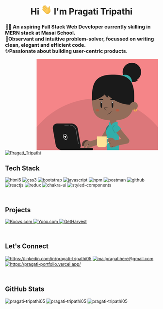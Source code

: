 <!----------------------------------- Heading Section ------------------------------------>
<h1 align="center">
    Hi
    <img src="https://raw.githubusercontent.com/ABSphreak/ABSphreak/master/gifs/Hi.gif" width="35">
    I'm Pragati Tripathi
  
</h1>




<!----------------------------------- About Section ------------------------------------>
<h3>
    👩‍💻 An aspiring Full Stack Web Developer currently skilling in MERN stack at Masai School. <br/>
    🧐Observant and intuitive problem-solver, focussed on writing clean, elegant and efficient code.<br/>
    ✨Passionate about building user-centric products.
</h3>


<img align="right" alt="Coding" width="400" src="https://github.com/pragati-tripathi05/pragati-tripathi05/blob/main/ezgif.com-gif-maker%20(1).gif" width="65%">

<br/>

<!----------------------------------- Profile View Section ------------------------------------>
<p align="left">
    <a href="https://github.com/pragati-tripathi05">
        <img src="https://komarev.com/ghpvc/?username=pragati-tripathi05" alt="Pragati_Tripathi" /> 
    </a>
</p>


<!----------------------------------- Tech Stack Section ------------------------------------>

<h2>Tech Stack</h2>

<p>
    <img src="https://img.shields.io/badge/HTML5-E34F26?style=for-the-badge&logo=html5&logoColor=white" alt="html5" />
    <img src="https://img.shields.io/badge/CSS3-1572B6?style=for-the-badge&logo=css3&logoColor=white" alt="css3" />
    <img src="https://img.shields.io/badge/Bootstrap-561a94?style=for-the-badge&logo=bootstrap&logoColor=white" alt="bootstrap" />
    <img src="https://img.shields.io/badge/JavaScript-343132?style=for-the-badge&logo=javascript&logoColor=F7DF1E" alt="javascript" />
    <img src="https://img.shields.io/badge/npm-cc0001?style=for-the-badge&logo=npm&logoColor=white" alt="npm" />
    <img src="https://img.shields.io/badge/Postman-FF6C37?style=for-the-badge&logo=Postman&logoColor=white" alt="postman" />
    <img src="https://img.shields.io/badge/GitHub-0a2433?style=for-the-badge&logo=github&logoColor=white" alt="github" />
    <img src="https://img.shields.io/badge/React-282c34?style=for-the-badge&logo=react&logoColor=61DAFB" alt="reactjs" />
    <img src="https://img.shields.io/badge/Redux-7e4cc8?style=for-the-badge&logo=redux&logoColor=white" alt="redux" />
    <img src="https://img.shields.io/badge/Chakra%20UI-27bdb1?style=for-the-badge&logo=chakraui&logoColor=white" alt="chakra-ui" />
    <img src="https://img.shields.io/badge/styled--components-e08582?style=for-the-badge&logo=styled-components&logoColor=white" alt="styled-components" />
</p>

<!-- Or just icons -->
<!-- <p align="left"> 
    <a href="https://getbootstrap.com" target="_blank" rel="noreferrer"> 
        <img src="https://raw.githubusercontent.com/devicons/devicon/master/icons/bootstrap/bootstrap-plain-wordmark.svg" alt="bootstrap" width="60" height="55"/> 
    </a>
    <a href="https://www.w3schools.com/css/" target="_blank" rel="noreferrer"> 
        <img src="https://raw.githubusercontent.com/devicons/devicon/master/icons/css3/css3-original-wordmark.svg" alt="css3" width="60" height="55"/>
    </a>
    <a href="https://www.w3.org/html/" target="_blank" rel="noreferrer">
        <img src="https://raw.githubusercontent.com/devicons/devicon/master/icons/html5/html5-original-wordmark.svg" alt="html5" width="60" height="55"/> 
    </a> 
    <a href="https://developer.mozilla.org/en-US/docs/Web/JavaScript" target="_blank" rel="noreferrer">
        <img src="https://raw.githubusercontent.com/devicons/devicon/master/icons/javascript/javascript-original.svg" alt="javascript" width="60" height="55"/> 
    </a> 
    <a href="https://reactjs.org/" target="_blank" rel="noreferrer">
        <img src="https://raw.githubusercontent.com/devicons/devicon/master/icons/react/react-original-wordmark.svg" alt="react" width="60" height="55"/> 
    </a>
    <a href="https://redux.js.org" target="_blank" rel="noreferrer"> 
        <img src="https://raw.githubusercontent.com/devicons/devicon/master/icons/redux/redux-original.svg" alt="redux" width="60" height="55"/> 
    </a>
</p> -->
<br/>



<!----------------------------------- Project Section ------------------------------------>

<h2>Projects</h2>
<p align="left">
    <a href="https://github.com/pragati-tripathi05/Unit-2-Group-Project/tree/master/Koovs.com" target="blank">
        <img src="https://img.shields.io/static/v1?style=for-the-badge&message=Koovs.com Clone&color=3626ce&label=" alt="Koovs.com" />
    </a>
    <a href="https://github.com/pragati-tripathi05/Unit-3-Group-Project-yoox.com-/tree/master/%23Unit%203-%20Group%20Project%20(yoox.com)" target="blank">
        <img src="https://img.shields.io/static/v1?style=for-the-badge&message=Yoox.com&color=1BB91F&label=" alt="Yoox.com" />
    </a>
    <a href="https://github.com/pragati-tripathi05/cynical-frogs-1119/tree/main/getharvestproject" target="blank">
        <img src="https://img.shields.io/static/v1?style=for-the-badge&message=GetHarvest.com&color=f44d27&label=" alt="GetHarvest" />
    </a>
</p>
<br/>





<!----------------------------------- Social Media Links Section ------------------------------------>

<h2>Let's Connect</h2>
<p align="left">
    <a href="https://linkedin.com/in/pragati-tripathi05">
        <img align="center" src="https://img.shields.io/badge/LinkedIn-317cab?style=for-the-badge&logo=linkedin&logoColor=white" alt="https://linkedin.com/in/pragati-tripathi05" />
    </a>
   <a title="mailpragatigere@gmail.com" href="mailto:mailpragatihere@gmail.com">
        <img align="center" src="https://img.shields.io/badge/Gmail-cb3127?style=for-the-badge&logo=gmail&logoColor=white" alt="mailpragatihere@gmail.com" />
    </a>
    <a href="https://pragati-portfolio.vercel.app/">
        <img align="center" src="https://img.shields.io/badge/Portfolio-18A303?style=for-the-badge&logo=ionic&logoColor=white" alt="https://pragati-portfolio.vercel.app/" />
    </a>
</p>
<br>




<!----------------------------------- GitHub Stats Section ------------------------------------>

<h2>GitHub Stats</h2>

<p>
    <img align="center" src="https://github-readme-stats.vercel.app/api?username=pragati-tripathi05&show_icons=true&include_all_commits=true&count_private=true&hide=issues,contribs&border_radius=0&locale=en&theme=dark" alt="pragati-tripathi05" height="100" />
     <img align="center" src="https://github-readme-streak-stats.herokuapp.com/?user=pragati-tripathi05&theme=dark&border=DDDDDD&stroke=DDDDDD&ring=F1E05A" alt="pragati-tripathi05" height="100" />
    <img align="center" src="https://github-readme-stats.vercel.app/api/top-langs/?username=pragati-tripathi05&layout=compact&exclude_repo=Lybrate-Website-Clone-Version-2.0,Lybrate-Website-Clone,Adidas-Clone&hide=Shell&border_radius=0&theme=dark" alt="pragati-tripathi05" height="100" />
</p>
<!--
<br/>
<p align="center">
    <a href="https://github.com/ryo-ma/github-profile-trophy">
        <img src="https://github-profile-trophy.vercel.app/?username=pragati-tripathi05&theme=dark" alt="pragati-tripathi05" />
    </a>
</p>
-->
<br>



<!----------------------------------- Repository Section ------------------------------------>

<!-- <h2>My Repositories</h2> -->



